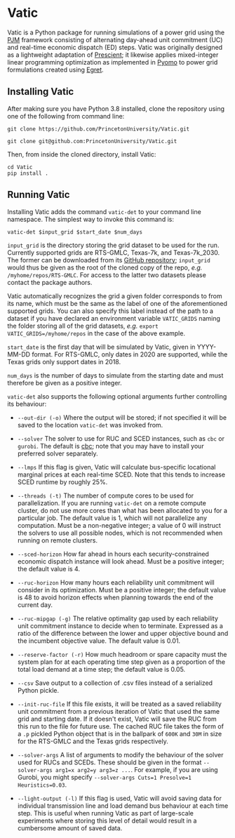 # Vatic #

Vatic is a Python package for running simulations of a power grid using the
[PJM](https://www.e-education.psu.edu/ebf483/node/814) framework consisting of alternating day-ahead unit commitment
(UC) and real-time economic dispatch (ED) steps. Vatic was originally designed as a lightweight adaptation of
[Prescient](https://github.com/grid-parity-exchange/Prescient); it likewise applies mixed-integer linear programming
optimization as implemented in [Pyomo](http://www.pyomo.org/) to power grid formulations created using
[Egret](https://github.com/grid-parity-exchange/Egret).


## Installing Vatic ##

After making sure you have Python 3.8 installed, clone the repository using one of the following from command line:

```git clone https://github.com/PrincetonUniversity/Vatic.git```

```git clone git@github.com:PrincetonUniversity/Vatic.git```

Then, from inside the cloned directory, install Vatic:
```
cd Vatic
pip install .
```


## Running Vatic ##

Installing Vatic adds the command `vatic-det` to your command line namespace. The simplest way to invoke this command
is:

```vatic-det $input_grid $start_date $num_days ```

`input_grid` is the directory storing the grid dataset to be used for the run. Currently supported grids are RTS-GMLC,
Texas-7k, and Texas-7k_2030. The former can be downloaded from its
[GitHub repository](https://github.com/GridMod/RTS-GMLC); `input_grid` would thus be given as the root of the cloned
copy of the repo, _e.g._ `/myhome/repos/RTS-GMLC`. For access to the latter two datasets please contact the package
authors.

Vatic automatically recognizes the grid a given folder corresponds to from its name, which must be the same as the label
of one of the aforementioned supported grids. You can also specify this label instead of the path to a dataset if you
have declared an environment variable `VATIC_GRIDS` naming the folder storing all of the grid datasets, _e.g._
`export VATIC_GRIDS=/myhome/repos` in the case of the above example.

`start_date` is the first day that will be simulated by Vatic, given in YYYY-MM-DD format. For RTS-GMLC, only dates in
2020 are supported, while the Texas grids only support dates in 2018.

`num_days` is the number of days to simulate from the starting date and must therefore be given as a positive integer.

`vatic-det` also supports the following optional arguments further controlling its behaviour:

 - `--out-dir (-o)` Where the output will be stored; if not specified it will be saved to the location `vatic-det`
                    was invoked from.

 - `--solver` The solver to use for RUC and SCED instances, such as `cbc` or `gurobi`. The default is
              [cbc](https://github.com/coin-or/Cbc); note that you may have to install your preferred solver separately.

 - `--lmps` If this flag is given, Vatic will calculate bus-specific locational marginal prices at each real-time SCED.
            Note that this tends to increase SCED runtime by roughly 25%.

 - `--threads (-t)` The number of compute cores to be used for parallelization. If you are running `vatic-det` on a
                    remote compute cluster, do not use more cores than what has been allocated to you for a particular
                    job. The default value is 1, which will not parallelize any computation. Must be a non-negative
                    integer; a value of 0 will instruct the solvers to use all possible nodes, which is not recommended
                    when running on remote clusters.

 - `--sced-horizon` How far ahead in hours each security-constrained economic dispatch instance will look ahead.
                    Must be a positive integer; the default value is 4.

 - `--ruc-horizon` How many hours each reliability unit commitment will consider in its optimization. Must be a positive
                   integer; the default value is 48 to avoid horizon effects when planning towards the end of the
                   current day.

 - `--ruc-mipgap (-g)` The relative optimality gap used by each reliability unit commitment instance to decide when to
                       terminate. Expressed as a ratio of the difference between the lower and upper objective bound and
                       the incumbent objective value. The default value is 0.01.

 - `--reserve-factor (-r)` How much headroom or spare capacity must the system plan for at each operating time step
                           given as a proportion of the total load demand at a time step; the default value is 0.05.

 - `--csv` Save output to a collection of .csv files instead of a serialized Python pickle.

 - `--init-ruc-file` If this file exists, it will be treated as a saved reliability unit commitment from a previous
                     iteration of Vatic that used the same grid and starting date. If it doesn't exist, Vatic will save
                     the RUC from this run to the file for future use. The cached RUC file takes the form of a `.p`
                     pickled Python object that is in the ballpark of `600K` and `30M` in size for the RTS-GMLC and the
                     Texas grids respectively.

 - `--solver-args` A list of arguments to modify the behaviour of the solver used for RUCs and SCEDs. These should be
                   given in the format ```--solver-args arg1=x arg2=y arg3=z ...```. For example, if you are using
                   Gurobi, you might specify ```--solver-args Cuts=1 Presolve=1 Heuristics=0.03```.

 - `--light-output (-l)` If this flag is used, Vatic will avoid saving data for individual transmission line and load
                         demand bus behaviour at each time step. This is useful when running Vatic as part of
                         large-scale experiments where storing this level of detail would result in a cumbersome amount
                         of saved data.
